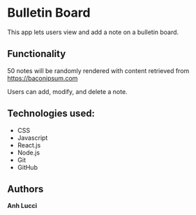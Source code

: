 # **Bulletin Board**

This app lets users view and add a note on a bulletin board. 


## Functionality

50 notes will be randomly rendered with content retrieved from https://baconipsum.com

Users can add, modify, and delete a note.

## Technologies used:

* CSS
* Javascript
* React.js
* Node.js
* Git
* GitHub

## Authors
**Anh Lucci**



